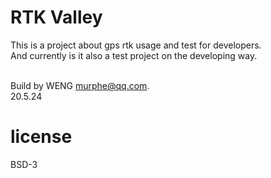# RTK Valley
This is a project about gps rtk usage and test for developers.<br/>
And currently is it also a test project on the developing way.<br/><br/>


Build by WENG <murphe@qq.com>. <br/>
20.5.24


# license
BSD-3